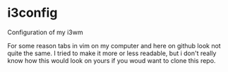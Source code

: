 # i3config
Configuration of my i3wm

For some reason tabs in vim on my computer and here on github look not quite the same.
I tried to make it more or less readable, but i don't really know how this would look
on yours if you woud want to clone this repo.
